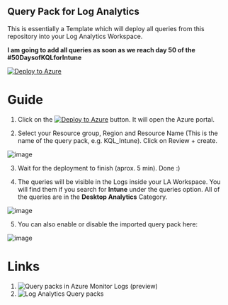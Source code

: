 ## Query Pack for Log Analytics

This is essentially a Template which will deploy all queries from this repository into your Log Analytics Workspace.

**I am going to add all queries as soon as we reach day 50 of the #50DaysofKQLforIntune**

[![Deploy to Azure](https://aka.ms/deploytoazurebutton)](https://portal.azure.com/#create/Microsoft.Template/uri/https%3A%2F%2Fraw.githubusercontent.com%2Fugurkocde%2FKQL_Intune%2Fmain%2FQuery%2520Pack%2Fazuredeploy.json)

# Guide

1.  Click on the [![Deploy to Azure](https://aka.ms/deploytoazurebutton)](https://portal.azure.com/#create/Microsoft.Template/uri/https%3A%2F%2Fraw.githubusercontent.com%2Fugurkocde%2FKQL_Intune%2Fmain%2FQuery%2520Pack%2Fazuredeploy.json) button. It will open the Azure portal.

2. Select your Resource group, Region and Resource Name (This is the name of the query pack, e.g. KQL_Intune). Click on Review + create.

![image](https://user-images.githubusercontent.com/43906965/183586963-410f1d39-aae9-48dc-a3c9-61e1597bb9f0.png)


3. Wait for the deployment to finish (aprox. 5 min). Done :)

4. The queries will be visible in the Logs inside your LA Workspace. You will find them if you search for **Intune** under the queries option. All of the queries are in the **Desktop Analytics** Category.

![image](https://user-images.githubusercontent.com/43906965/183588365-22400f1e-aced-4ce2-b454-75e27bce2a65.png)


5. You can also enable or disable the imported query pack here:

![image](https://user-images.githubusercontent.com/43906965/183588080-3cd12e94-6019-490c-a12d-0c9a6f17d8e3.png)


# Links

1. ![Query packs in Azure Monitor Logs (preview)](https://docs.microsoft.com/en-us/azure/azure-monitor/logs/query-packs)
2. ![Log Analytics Query packs](https://techcommunity.microsoft.com/t5/azure-observability-blog/log-analytics-query-packs/ba-p/2314721)
